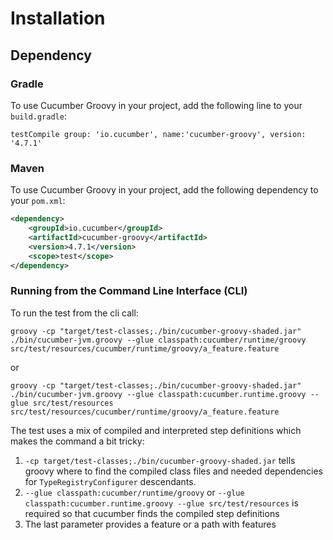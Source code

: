# Installation

## Dependency

### Gradle

To use Cucumber Groovy in your project, add the following line to your `build.gradle`:

```
testCompile group: 'io.cucumber', name:'cucumber-groovy', version: '4.7.1'
```

### Maven

To use Cucumber Groovy in your project, add the following dependency to your `pom.xml`:

```xml
<dependency>
    <groupId>io.cucumber</groupId>
    <artifactId>cucumber-groovy</artifactId>
    <version>4.7.1</version>
    <scope>test</scope>
</dependency>
```

### Running from the Command Line Interface (CLI)

To run the test from the cli call:

    groovy -cp "target/test-classes;./bin/cucumber-groovy-shaded.jar" ./bin/cucumber-jvm.groovy --glue classpath:cucumber/runtime/groovy src/test/resources/cucumber/runtime/groovy/a_feature.feature

or

    groovy -cp "target/test-classes;./bin/cucumber-groovy-shaded.jar" ./bin/cucumber-jvm.groovy --glue classpath:cucumber.runtime.groovy --glue src/test/resources src/test/resources/cucumber/runtime/groovy/a_feature.feature
    
The test uses a mix of compiled and interpreted step definitions which makes the command a bit tricky:

1. `-cp target/test-classes;./bin/cucumber-groovy-shaded.jar` tells groovy where to find the compiled class files and needed dependencies for `TypeRegistryConfigurer` descendants.
2. `--glue classpath:cucumber/runtime/groovy` or `--glue classpath:cucumber.runtime.groovy --glue src/test/resources` is required so that cucumber finds the compiled step definitions
3. The last parameter provides a feature or a path with features
